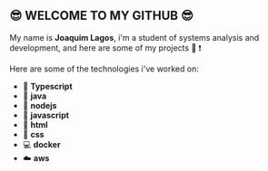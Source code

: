 ## :sunglasses: WELCOME TO MY GITHUB :sunglasses:

 My name is **Joaquim Lagos**, i'm a student of systems analysis and development, and here are some of my projects :book: :exclamation:

 Here are some of the technologies i've worked on:

- :rocket: **Typescript**
- :space_invader: **java**
- :leaves: **nodejs**
- :dart: **javascript**
- :shirt: **html**
- :jeans: **css**
- :computer: **docker**
- :cloud: **aws**

